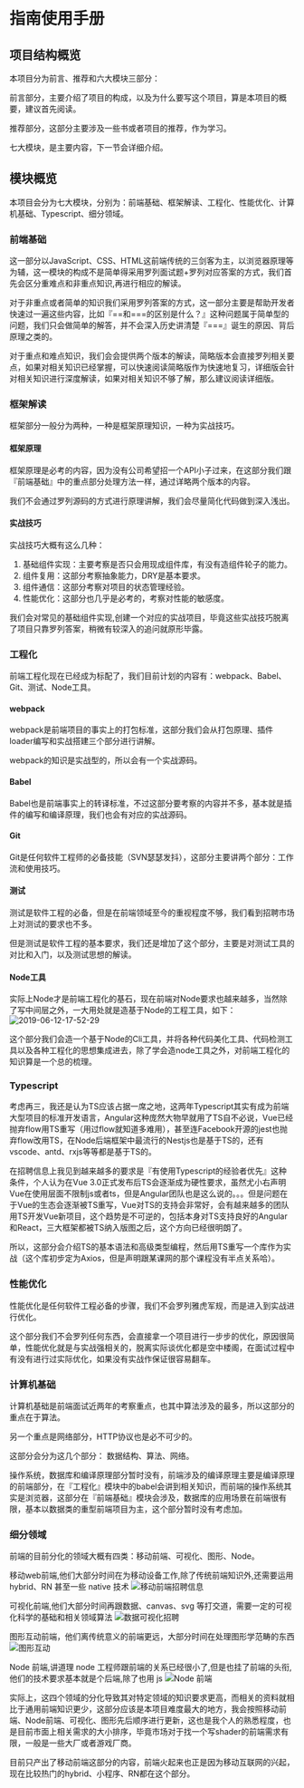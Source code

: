 # 指南使用手册

## 项目结构概览

本项目分为前言、推荐和六大模块三部分：

前言部分，主要介绍了项目的构成，以及为什么要写这个项目，算是本项目的概要，建议首先阅读。

推荐部分，这部分主要涉及一些书或者项目的推荐，作为学习。

七大模块，是主要内容，下一节会详细介绍。

## 模块概览

本项目会分为七大模块，分别为：前端基础、框架解读、工程化、性能优化、计算机基础、Typescript、细分领域。

### 前端基础

这一部分以JavaScript、CSS、HTML这前端传统的三剑客为主，以浏览器原理等为辅，这一模块的构成不是简单得采用罗列面试题+罗列对应答案的方式，我们首先会区分重难点和非重点知识,再进行相应的解读。

对于非重点或者简单的知识我们采用罗列答案的方式，这一部分主要是帮助开发者快速过一遍这些内容，比如『==和===的区别是什么？』这种问题属于简单型的问题，我们只会做简单的解答，并不会深入历史讲清楚『===』诞生的原因、背后原理之类的。

对于重点和难点知识，我们会会提供两个版本的解读，简略版本会直接罗列相关要点，如果对相关知识已经掌握，可以快速阅读简略版作为快速地复习，详细版会针对相关知识进行深度解读，如果对相关知识不够了解，那么建议阅读详细版。

### 框架解读

框架部分一般分为两种，一种是框架原理知识，一种为实战技巧。

#### 框架原理

框架原理是必考的内容，因为没有公司希望招一个API小子过来，在这部分我们跟『前端基础』中的重点部分处理方法一样，通过详略两个版本的内容。

我们不会通过罗列源码的方式进行原理讲解，我们会尽量简化代码做到深入浅出。

#### 实战技巧

实战技巧大概有这么几种：

1. 基础组件实现：主要考察是否只会用现成组件库，有没有造组件轮子的能力。
2. 组件复用：这部分考察抽象能力，DRY是基本要求。
3. 组件通信：这部分考察对项目的状态管理经验。
4. 性能优化：这部分也几乎是必考的，考察对性能的敏感度。

我们会对常见的基础组件实现,创建一个对应的实战项目，毕竟这些实战技巧脱离了项目只靠罗列答案，稍微有较深入的追问就原形毕露。

### 工程化

前端工程化现在已经成为标配了，我们目前计划的内容有：webpack、Babel、Git、测试、Node工具。

#### webpack

webpack是前端项目的事实上的打包标准，这部分我们会从打包原理、插件loader编写和实战搭建三个部分进行讲解。

webpack的知识是实战型的，所以会有一个实战源码。

#### Babel

Babel也是前端事实上的转译标准，不过这部分要考察的内容并不多，基本就是插件的编写和编译原理，我们也会有对应的实战源码。

#### Git

Git是任何软件工程师的必备技能（SVN瑟瑟发抖），这部分主要讲两个部分：工作流和使用技巧。

#### 测试

测试是软件工程的必备，但是在前端领域至今的重视程度不够，我们看到招聘市场上对测试的要求也不多。

但是测试是软件工程的基本要求，我们还是增加了这个部分，主要是对测试工具的对比和入门，以及测试思想的解读。

#### Node工具

实际上Node才是前端工程化的基石，现在前端对Node要求也越来越多，当然除了写中间层之外，一大用处就是造基于Node的工程工具，如下：
![2019-06-12-17-52-29](https://xiaomuzhu-image.oss-cn-beijing.aliyuncs.com/998be8184d459d6592b2a2cacd10380b.png)

这个部分我们会造一个基于Node的Cli工具，并将各种代码美化工具、代码检测工具以及各种工程化的思想集成进去，除了学会造node工具之外，对前端工程化的知识算是一个总的梳理。

### Typescript

考虑再三，我还是认为TS应该占据一席之地，这两年Typescript其实有成为前端大型项目的标准开发语言，Angular这种庞然大物早就用了TS自不必说，Vue已经抛弃flow用TS重写（用过flow就知道多难用），甚至连Facebook开源的jest也抛弃flow改用TS，在Node后端框架中最流行的Nestjs也是基于TS的，还有vscode、antd、rxjs等等都是基于TS的。

在招聘信息上我见到越来越多的要求是『有使用Typescript的经验者优先』这种条件，个人认为在Vue 3.0正式发布后TS会逐渐成为硬性要求，虽然尤小右声明Vue在使用层面不限制js或者ts，但是Angular团队也是这么说的。。。但是问题在于Vue的生态会逐渐被TS重写，Vue对TS的支持会非常好，会有越来越多的团队用TS开发Vue新项目，这个趋势是不可逆的，包括本身对TS支持良好的Angular和React，三大框架都被TS纳入版图之后，这个方向已经很明朗了。

所以，这部分会介绍TS的基本语法和高级类型编程，然后用TS重写一个库作为实战（这个库初步定为Axios，但是声明跟某课网的那个课程没有半点关系哈）。

### 性能优化

性能优化是任何软件工程必备的步骤，我们不会罗列雅虎军规，而是进入到实战进行优化。

这个部分我们不会罗列任何东西，会直接拿一个项目进行一步步的优化，原因很简单，性能优化就是与实战强相关的，脱离实际谈优化都是空中楼阁，在面试过程中有没有进行过实际优化，如果没有实战作保证很容易翻车。

### 计算机基础

计算机基础是前端面试近两年的考察重点，也其中算法涉及的最多，所以这部分的重点在于算法。

另一个重点是网络部分，HTTP协议也是必不可少的。

这部分会分为这几个部分： 数据结构、算法、网络。

操作系统，数据库和编译原理部分暂时没有，前端涉及的编译原理主要是编译原理的前端部分，在『工程化』模块中的babel会讲到相关知识，而前端的操作系统其实是浏览器，这部分在『前端基础』模块会涉及，数据库的应用场景在前端很有限，基本以数据类的重型前端项目为主，这个部分暂时没有考虑加。

### 细分领域

前端的目前分化的领域大概有四类：移动前端、可视化、图形、Node。

移动web前端,他们大部分时间在为移动设备工作,除了传统前端知识外,还需要运用 hybrid、RN 甚至一些 native 技术
![移动前端招聘信息]( https://xiaomuzhu-image.oss-cn-beijing.aliyuncs.com/5efdb218b01fbe5842a03131db64eddf.png)

可视化前端,他们大部分时间再跟数据、canvas、svg 等打交道，需要一定的可视化科学的基础和相关领域算法
![数据可视化招聘]( https://xiaomuzhu-image.oss-cn-beijing.aliyuncs.com/af0f1a1d78a9216a177d8725825f17e0.png)

图形互动前端，他们离传统意义的前端更远，大部分时间在处理图形学范畴的东西
![图形互动]( https://xiaomuzhu-image.oss-cn-beijing.aliyuncs.com/1935882f80633f14b9214fdaf026ede1.png)

Node 前端,讲道理 node 工程师跟前端的关系已经很小了,但是也挂了前端的头衔,他们的技术要求基本就是个后端,除了也用 js
![Node 前端]( https://xiaomuzhu-image.oss-cn-beijing.aliyuncs.com/bfe816f0325b3b466e1dea9aacd90b5a.png)

实际上，这四个领域的分化导致其对特定领域的知识要求更高，而相关的资料就相比于通用前端知识更少，这部分应该是本项目难度最大的地方，我会按照移动前端、Node前端、可视化、图形先后顺序进行更新，这也是我个人的熟悉程度，也是目前市面上相关需求的大小排序，毕竟市场对于找一个写shader的前端需求有限，一般是一些大厂或者游戏厂商。

目前只产出了移动前端这部分的内容，前端火起来也正是因为移动互联网的兴起，现在比较热门的hybrid、小程序、RN都在这个部分。
